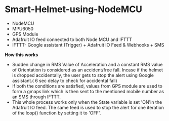 # Smart-Helmet-using-NodeMCU

- NodeMCU 
- MPU6050
- GPS Module
- Adafruit IO feed connected to both Node MCU and IFTTT
- IFTTT- Google assistant (Trigger) + Adafruit IO Feed  & Webhooks + SMS

**How this works**
 - Sudden change in RMS Value of Acceleration and a constant RMS value of Orientation is considered as an accident/free fall. Incase if the helmet is dropped accidentally, the user gets to 
   stop the alert using Google assistant.( 6 sec delay to check for accidental fall)
 - If both the conditions are satisfied, values from GPS module are used to form a gmaps link which is then sent to the mentioned mobile number as an SMS through IFTTT.
 - This whole process works only when the State variable is set 'ON'in the Adafruit IO feed. The same feed is used to stop the alert for one iteration of the loop() function by setting it to 'OFF'.

